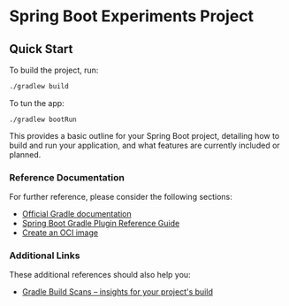 # Spring Boot Experiments Project


## Quick Start

To build the project, run:

```bash
./gradlew build
```

To tun the app:
```
./gradlew bootRun
```



This provides a basic outline for your Spring Boot project, detailing how to build and run your application, and what features are currently included or planned.


### Reference Documentation
For further reference, please consider the following sections:

* [Official Gradle documentation](https://docs.gradle.org)
* [Spring Boot Gradle Plugin Reference Guide](https://docs.spring.io/spring-boot/docs/3.1.2/gradle-plugin/reference/html/)
* [Create an OCI image](https://docs.spring.io/spring-boot/docs/3.1.2/gradle-plugin/reference/html/#build-image)

### Additional Links
These additional references should also help you:

* [Gradle Build Scans – insights for your project's build](https://scans.gradle.com#gradle)

